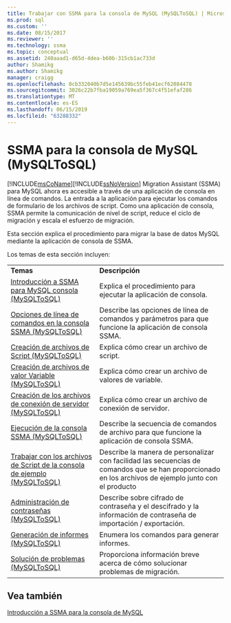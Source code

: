 ```yaml
---
title: Trabajar con SSMA para la consola de MySQL (MySQLToSQL) | Microsoft Docs
ms.prod: sql
ms.custom: ''
ms.date: 08/15/2017
ms.reviewer: ''
ms.technology: ssma
ms.topic: conceptual
ms.assetid: 240aaad1-d65d-4dea-b60b-315cb1ac733d
author: Shamikg
ms.author: Shamikg
manager: craigg
ms.openlocfilehash: 0cb332040b7d5e145639bc55feb41ecf62084478
ms.sourcegitcommit: 3026c22b7fba19059a769ea5f367c4f51efaf286
ms.translationtype: MT
ms.contentlocale: es-ES
ms.lasthandoff: 06/15/2019
ms.locfileid: "63288332"
---
```

# <a name="working-with-ssma-for-mysql-console-mysqltosql"></a>SSMA para la consola de MySQL (MySQLToSQL)
[!INCLUDE[msCoName](../../includes/msconame_md.md)][!INCLUDE[ssNoVersion](../../includes/ssnoversion-md.md)] Migration Assistant (SSMA) para MySQL ahora es accesible a través de una aplicación de consola en línea de comandos. La entrada a la aplicación para ejecutar los comandos de formulario de los archivos de script. Como una aplicación de consola, SSMA permite la comunicación de nivel de script, reduce el ciclo de migración y escala el esfuerzo de migración.  
  
Esta sección explica el procedimiento para migrar la base de datos MySQL mediante la aplicación de consola de SSMA.  
  
Los temas de esta sección incluyen:  
  
|||  
|-|-|  
|**Temas**|**Descripción**|  
|[Introducción a SSMA para MySQL consola &#40;MySQLToSQL&#41;](../../ssma/mysql/getting-started-with-ssma-for-mysql-console-mysqltosql.md)|Explica el procedimiento para ejecutar la aplicación de consola.|  
|[Opciones de línea de comandos en la consola SSMA &#40;MySQLToSQL&#41;](../../ssma/mysql/command-line-options-in-ssma-console-mysqltosql.md)|Describe las opciones de línea de comandos y parámetros para que funcione la aplicación de consola SSMA.|  
|[Creación de archivos de Script &#40;MySQLToSQL&#41;](../../ssma/mysql/creating-script-files-mysqltosql.md)|Explica cómo crear un archivo de script.|  
|[Creación de archivos de valor Variable &#40;MySQLToSQL&#41;](../../ssma/mysql/creating-variable-value-files-mysqltosql.md)|Explica cómo crear un archivo de valores de variable.|  
|[Creación de los archivos de conexión de servidor &#40;MySQLToSQL&#41;](../../ssma/mysql/creating-the-server-connection-files-mysqltosql.md)|Explica cómo crear un archivo de conexión de servidor.|  
|[Ejecución de la consola SSMA &#40;MySQLToSQL&#41;](../../ssma/mysql/executing-the-ssma-console-mysqltosql.md)|Describe la secuencia de comandos de archivo para que funcione la aplicación de consola SSMA.|  
|[Trabajar con los archivos de Script de la consola de ejemplo &#40;MySQLToSQL&#41;](../../ssma/mysql/working-with-the-sample-console-script-files-mysqltosql.md)|Describe la manera de personalizar con facilidad las secuencias de comandos que se han proporcionado en los archivos de ejemplo junto con el producto|  
|[Administración de contraseñas &#40;MySQLToSQL&#41;](../../ssma/mysql/managing-passwords-mysqltosql.md)|Describe sobre cifrado de contraseña y el descifrado y la información de contraseña de importación / exportación.|  
|[Generación de informes &#40;MySQLToSQL&#41;](../../ssma/mysql/generating-reports-mysqltosql.md)|Enumera los comandos para generar informes.|  
|[Solución de problemas &#40;MySQLToSQL&#41;](../../ssma/mysql/troubleshooting-mysqltosql.md)|Proporciona información breve acerca de cómo solucionar problemas de migración.|  
  
## <a name="see-also"></a>Vea también  
[Introducción a SSMA para la consola de MySQL](getting-started-with-ssma-for-mysql-console-mysqltosql.md)  
  
